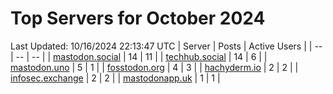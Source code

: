 # Top Servers for October 2024
Last Updated: 10/16/2024 22:13:47 UTC
| Server | Posts | Active Users |
| -- | -- | -- |
| [mastodon.social](https://mastodon.social/tags/PowerShell) | 14 | 11 |
| [techhub.social](https://techhub.social/tags/PowerShell) | 14 | 6 |
| [mastodon.uno](https://mastodon.uno/tags/PowerShell) | 5 | 1 |
| [fosstodon.org](https://fosstodon.org/tags/PowerShell) | 4 | 3 |
| [hachyderm.io](https://hachyderm.io/tags/PowerShell) | 2 | 2 |
| [infosec.exchange](https://infosec.exchange/tags/PowerShell) | 2 | 2 |
| [mastodonapp.uk](https://mastodonapp.uk/tags/PowerShell) | 1 | 1 |
